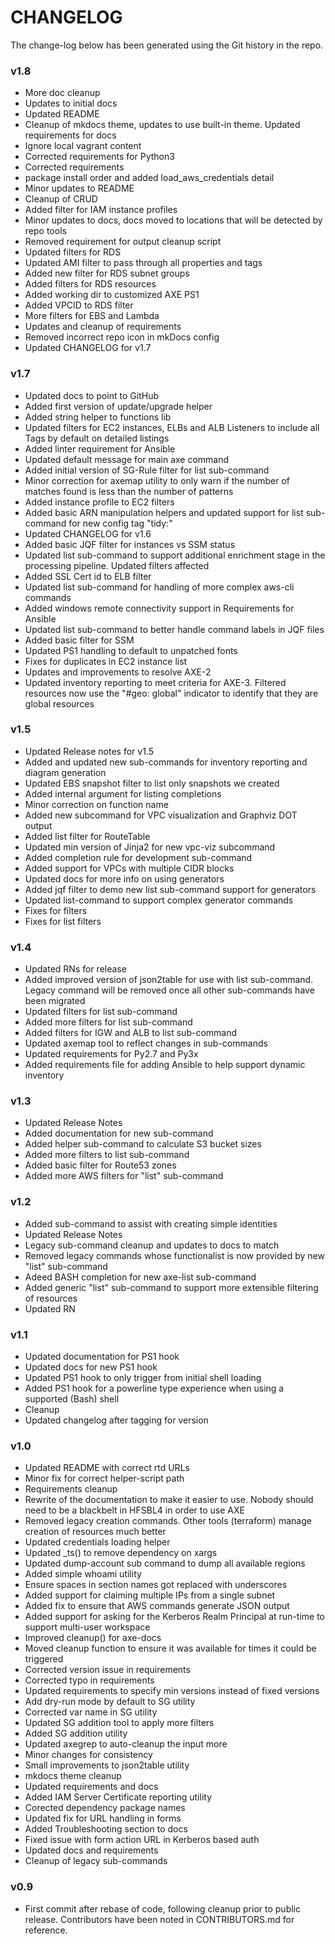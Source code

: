 # CHANGELOG

The change-log below has been generated using the Git history in the repo.


### v1.8

 - More doc cleanup
 - Updates to initial docs
 - Updated README
 - Cleanup of mkdocs theme, updates to use built-in theme. Updated requirements for docs
 - Ignore local vagrant content
 - Corrected requirements for Python3
 - Corrected requirements
 - package install order and added load_aws_credentials detail
 - Minor updates to README
 - Cleanup of CRUD
 - Added filter for IAM instance profiles
 - Minor updates to docs, docs moved to locations that will be detected by repo tools
 - Removed requirement for output cleanup script
 - Updated filters for RDS
 - Updated AMI filter to pass through all properties and tags
 - Added new filter for RDS subnet groups
 - Added filters for RDS resources
 - Added working dir to customized AXE PS1
 - Added VPCID to RDS filter
 - More filters for EBS and Lambda
 - Updates and cleanup of requirements
 - Removed incorrect repo icon in mkDocs config
 - Updated CHANGELOG for v1.7

### v1.7

 - Updated docs to point to GitHub
 - Added first version of update/upgrade helper
 - Added string helper to functions lib
 - Updated filters for EC2 instances, ELBs and ALB Listeners to include all Tags by default on detailed listings
 - Added linter requirement for Ansible
 - Updated default message for main axe command
 - Added initial version of SG-Rule filter for list sub-command
 - Minor correction for axemap utility to only warn if the number of matches found is less than the number of patterns
 - Added instance profile to EC2 filters
 - Added basic ARN manipulation helpers and updated support for list sub-command for new config tag "tidy:"
 - Updated CHANGELOG for v1.6
 - Added basic JQF filter for instances vs SSM status
 - Updated list sub-command to support additional enrichment stage in the processing pipeline. Updated filters affected
 - Added SSL Cert id to ELB filter
 - Updated list sub-command for handling of more complex aws-cli commands
 - Added windows remote connectivity support in Requirements for Ansible
 - Updated list sub-command to better handle command labels in JQF files
 - Added basic filter for SSM
 - Updated PS1 handling to default to unpatched fonts
 - Fixes for duplicates in EC2 instance list
 - Updates and improvements to resolve AXE-2
 - Updated inventory reporting to meet criteria for AXE-3. Filtered resources now use the "#geo: global" indicator to identify that they are global resources

### v1.5

 - Updated Release notes for v1.5
 - Added and updated new sub-commands for inventory reporting and diagram generation
 - Updated EBS snapshot filter to list only snapshots we created
 - Added internal argument for listing completions
 - Minor correction on function name
 - Added new subcommand for VPC visualization and Graphviz DOT output
 - Added list filter for RouteTable
 - Updated min version of Jinja2 for new vpc-viz subcommand
 - Added completion rule for development sub-command
 - Added support for VPCs with multiple CIDR blocks
 - Updated docs for more info on using generators
 - Added jqf filter to demo new list sub-command support for generators
 - Updated list-command to support complex generator commands
 - Fixes for filters
 - Fixes for list filters

### v1.4

 - Updated RNs for release
 - Added improved version of json2table for use with list sub-command. Legacy command will be removed once all other sub-commands have been migrated
 - Updated filters for list sub-command
 - Added more filters for list sub-command
 - Added filters for IGW and ALB to list sub-command
 - Updated axemap tool to reflect changes in sub-commands
 - Updated requirements for Py2.7 and Py3x
 - Added requirements file for adding Ansible to help support dynamic inventory

### v1.3

 - Updated Release Notes
 - Added documentation for new sub-command
 - Added helper sub-command to calculate S3 bucket sizes
 - Added more filters to list sub-command
 - Added basic filter for Route53 zones
 - Added more AWS filters for "list" sub-command

### v1.2

 - Added sub-command to assist with creating simple identities
 - Updated Release Notes
 - Legacy sub-command cleanup and updates to docs to match
 - Removed legacy commands whose functionalist is now provided by new "list" sub-command
 - Adeed BASH completion for new axe-list sub-command
 - Added generic "list" sub-command to support more extensible filtering of resources
 - Updated RN

### v1.1

 - Updated documentation for PS1 hook
 - Updated docs for new PS1 hook
 - Updated PS1 hook to only trigger from initial shell loading
 - Added PS1 hook for a powerline type experience when using a supported (Bash) shell
 - Cleanup
 - Updated changelog after tagging for version

### v1.0

 - Updated README with correct rtd URLs
 - Minor fix for correct helper-script path
 - Requirements cleanup
 - Rewrite of the documentation to make it easier to use. Nobody should need to be a blackbelt in HFSBL4 in order to use AXE
 - Removed legacy creation commands. Other tools (terraform) manage creation of resources much better
 - Updated credentials loading helper
 - Updated _ts() to remove dependency on xargs
 - Updated dump-account sub command to dump all available regions
 - Added simple whoami utility
 - Ensure spaces in section names got replaced with underscores
 - Added support for claiming multiple IPs from a single subnet
 - Added fix to ensure that AWS commands generate JSON output
 - Added support for asking for the Kerberos Realm Principal at run-time to support multi-user workspace
 - Improved cleanup() for axe-docs
 - Moved cleanup function to ensure it was available for times it could be triggered
 - Corrected version issue in requirements
 - Corrected typo in requirements
 - Updated requirements to specify min versions instead of fixed versions
 - Add dry-run mode by default to SG utility
 - Corrected var name in SG utility
 - Updated SG addition tool to apply more filters
 - Added SG addition utility
 - Updated axegrep to auto-cleanup the input more
 - Minor changes for consistency
 - Small improvements to json2table utility
 - mkdocs theme cleanup
 - Updated requirements and docs
 - Added IAM Server Certificate reporting utility
 - Corected dependency package names
 - Updated fix for URL handling in forms
 - Added Troubleshooting section to docs
 - Fixed issue with form action URL in Kerberos based auth
 - Updated docs and requirements
 - Cleanup of legacy sub-commands

### v0.9

 - First commit after rebase of code, following cleanup prior to public release. Contributors have been noted in CONTRIBUTORS.md for reference.
